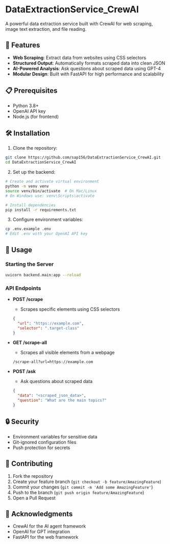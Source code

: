 # DataExtractionService_CrewAI

A powerful data extraction service built with CrewAI for web scraping, image text extraction, and file reading.

## 🚀 Features

- **Web Scraping**: Extract data from websites using CSS selectors
- **Structured Output**: Automatically formats scraped data into clean JSON
- **AI-Powered Analysis**: Ask questions about scraped data using GPT-4
- **Modular Design**: Built with FastAPI for high performance and scalability

## 📋 Prerequisites

- Python 3.8+
- OpenAI API key
- Node.js (for frontend)

## 🛠️ Installation

1. Clone the repository:
```bash
git clone https://github.com/sap156/DataExtractionService_CrewAI.git
cd DataExtractionService_CrewAI
```

2. Set up the backend:
```bash
# Create and activate virtual environment
python -m venv venv
source venv/bin/activate  # On Mac/Linux
# On Windows use: venv\Scripts\activate

# Install dependencies
pip install -r requirements.txt
```

3. Configure environment variables:
```bash
cp .env.example .env
# Edit .env with your OpenAI API key
```

## 🔧 Usage

### Starting the Server

```bash
uvicorn backend.main:app --reload
```

### API Endpoints

- **POST /scrape**
  - Scrapes specific elements using CSS selectors
  ```json
  {
    "url": "https://example.com",
    "selector": ".target-class"
  }
  ```

- **GET /scrape-all**
  - Scrapes all visible elements from a webpage
  ```
  /scrape-all?url=https://example.com
  ```

- **POST /ask**
  - Ask questions about scraped data
  ```json
  {
    "data": "<scraped_json_data>",
    "question": "What are the main topics?"
  }
  ```

## 🔒 Security

- Environment variables for sensitive data
- Git-ignored configuration files
- Push protection for secrets

## 🤝 Contributing

1. Fork the repository
2. Create your feature branch (`git checkout -b feature/AmazingFeature`)
3. Commit your changes (`git commit -m 'Add some AmazingFeature'`)
4. Push to the branch (`git push origin feature/AmazingFeature`)
5. Open a Pull Request


## 🙏 Acknowledgments

- CrewAI for the AI agent framework
- OpenAI for GPT integration
- FastAPI for the web framework
